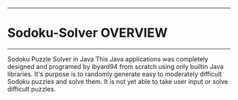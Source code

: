 -----------------------------------------------------------------------------
# Sodoku-Solver OVERVIEW
-----------------------------------------------------------------------------
Sodoku Puzzle Solver in Java 
This Java applications was completely designed and programed by ibyard94 from 
scratch using only builtin Java libraries.
It's purpose is to randomly generate easy to moderately difficult Sodoku puzzles
and solve them. It is not yet able to take user input or solve difficult puzzles.
